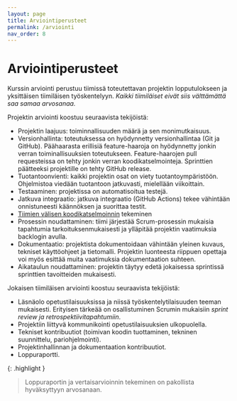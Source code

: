 ```yaml
---
layout: page
title: Arviointiperusteet
permalink: /arviointi
nav_order: 8
---
```


# Arviointiperusteet

Kurssin arviointi perustuu tiimissä toteutettavan projektin lopputulokseen ja yksittäisen tiimiläisen työskentelyyn. _Kaikki tiimiläiset eivät siis välttämättä saa samaa arvosanaa._

Projektin arviointi koostuu seuraavista tekijöistä:

- Projektin laajuus: toiminnallisuuden määrä ja sen monimutkaisuus.
- Versionhallinta: toteutuksessa on hyödynnetty versionhallintaa (Git ja GitHub). Päähaarasta erillisiä feature-haaroja on hyödynnetty jonkin verran toiminallisuuksien toteutukseen. Feature-haarojen pull requesteissa on tehty jonkin verran koodikatselmointeja. Sprinttien päätteeksi projektille on tehty GitHub release.
- Tuotantoonvienti: kaikki projektin osat on viety tuotantoympäristöön. Ohjelmistoa viedään tuotantoon jatkuvasti, mielellään viikoittain.
- Testaaminen: projektissa on automatisoitua testejä.
- Jatkuva integraatio: jatkuva integraatio (GitHub Actions) tekee vähintään onnistuneesti käännöksen ja suorittaa testit.
- [Tiimien välisen koodikatselmoinnin](/koodikatselmointi) tekeminen
- Prosessin noudattaminen: tiimi järjestää Scrum-prosessin mukaisia tapahtumia tarkoituksenmukaisesti ja ylläpitää projektin vaatimuksia backlogin avulla.
- Dokumentaatio: projektista dokumentoidaan vähintään yleinen kuvaus, tekniset käyttöohjeet ja tietomalli. Projektin luonteesta riippuen opettaja voi myös esittää muita vaatimuksia dokumentaation suhteen.
- Aikataulun noudattaminen: projektin täytyy edetä jokaisessa sprintissä sprinttien tavoitteiden mukaisesti.

Jokaisen tiimiläisen arviointi koostuu seuraavista tekijöistä:

- Läsnäolo opetustilaisuuksissa ja niissä työskentelytilaisuuden teeman mukaisesti. Erityisen tärkeää on osallistuminen Scrumin mukaisiin _sprint review ja retrospektiivitapahtumiin_.
- Projektiin liittyvä kommunikointi opetustilaisuuksien ulkopuolella.
- Tekniset kontribuutiot (toimivan koodin tuottaminen, tekninen suunnittelu, pariohjelmointi).
- Projektinhallinnan ja dokumentaation kontribuutiot.
- Loppuraportti.

{: .highlight }

> Loppuraportin ja vertaisarvioinnin tekeminen on pakollista hyväksyttyyn arvosanaan.
